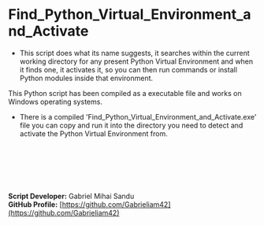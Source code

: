 # Find_Python_Virtual_Environment_and_Activate

* This script does what its name suggests, it searches within the current working directory for any present Python Virtual Environment and when it finds one, it activates it, so you can then run commands or install Python modules inside that environment.

This Python script has been compiled as a executable file and works on Windows operating systems.
* There is a compiled 'Find_Python_Virtual_Environment_and_Activate.exe' file you can copy and run it into the directory you need to detect and activate the Python Virtual Environment from.





<br><br>




<br><br>





**Script Developer:** Gabriel Mihai Sandu  
**GitHub Profile:** [https://github.com/Gabrieliam42](https://github.com/Gabrieliam42)

